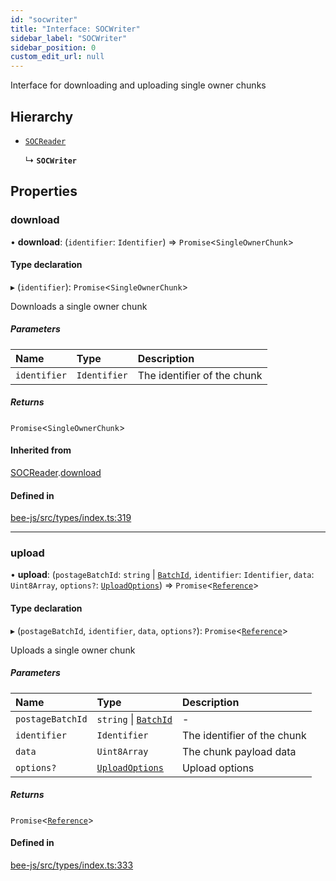 ```yaml
---
id: "socwriter"
title: "Interface: SOCWriter"
sidebar_label: "SOCWriter"
sidebar_position: 0
custom_edit_url: null
---
```


Interface for downloading and uploading single owner chunks

## Hierarchy

- [`SOCReader`](socreader.md)

  ↳ **`SOCWriter`**

## Properties

### download

• **download**: (`identifier`: `Identifier`) =\> `Promise`<`SingleOwnerChunk`\>

#### Type declaration

▸ (`identifier`): `Promise`<`SingleOwnerChunk`\>

Downloads a single owner chunk

##### Parameters

| Name | Type | Description |
| :------ | :------ | :------ |
| `identifier` | `Identifier` | The identifier of the chunk |

##### Returns

`Promise`<`SingleOwnerChunk`\>

#### Inherited from

[SOCReader](socreader.md).[download](socreader.md#download)

#### Defined in

[bee-js/src/types/index.ts:319](https://github.com/ethersphere/bee-js/blob/0e69ca1/src/types/index.ts#L319)

___

### upload

• **upload**: (`postageBatchId`: `string` \| [`BatchId`](../types/batchid.md), `identifier`: `Identifier`, `data`: `Uint8Array`, `options?`: [`UploadOptions`](uploadoptions.md)) =\> `Promise`<[`Reference`](../types/reference.md)\>

#### Type declaration

▸ (`postageBatchId`, `identifier`, `data`, `options?`): `Promise`<[`Reference`](../types/reference.md)\>

Uploads a single owner chunk

##### Parameters

| Name | Type | Description |
| :------ | :------ | :------ |
| `postageBatchId` | `string` \| [`BatchId`](../types/batchid.md) | - |
| `identifier` | `Identifier` | The identifier of the chunk |
| `data` | `Uint8Array` | The chunk payload data |
| `options?` | [`UploadOptions`](uploadoptions.md) | Upload options |

##### Returns

`Promise`<[`Reference`](../types/reference.md)\>

#### Defined in

[bee-js/src/types/index.ts:333](https://github.com/ethersphere/bee-js/blob/0e69ca1/src/types/index.ts#L333)
